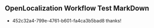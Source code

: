 ## OpenLocalization Workflow Test MarkDown
* 452c32a4-799e-4761-b601-fa4ca3b5bad8 thanks!

<!--HONumber=Sep16_HO1-->


